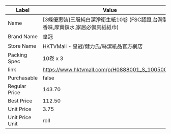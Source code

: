 | Label           | Value                                             |
| --------------- | ------------------------------------------------- |
| Name            | [3條優惠裝]三層純白潔淨衛生紙10卷 (FSC認證,台灣製,無香味,厚實鎖水,家居必備廁紙紙巾) |
| Brand Name      | 皇冠                                                |
| Store Name      | HKTVMall - 皇冠/健力氏/絲潔紙品官方網店                        |
| Packing Spec    | 10卷 x 3                                           |
| link            | https://www.hktvmall.com/p/H0888001_S_10050053B   |
| Purchasable     | false                                             |
| Regular Price   | 143.70                                            |
| Best Price      | 112.50                                            |
| Unit Price      | 3.75                                              |
| Unit Price Unit | roll                                              |
